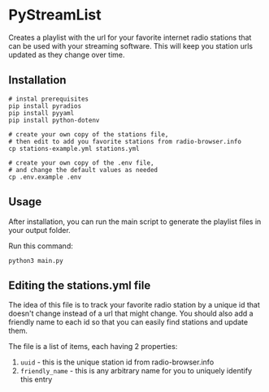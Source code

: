 # PyStreamList  

Creates a playlist with the url for your favorite internet radio stations 
that can be used with your streaming software. This will keep you station 
urls updated as they change over time.  

## Installation  

```
# instal prerequisites
pip install pyradios
pip install pyyaml
pip install python-dotenv

# create your own copy of the stations file,
# then edit to add you favorite stations from radio-browser.info
cp stations-example.yml stations.yml

# create your own copy of the .env file,
# and change the default values as needed
cp .env.example .env

```

## Usage  

After installation, you can run the main script to generate the playlist files 
in your output folder.  

Run this command:  

```
python3 main.py
```  

## Editing the stations.yml file  

The idea of this file is to track your favorite radio station by a unique
id that doesn't change instead of a url that might change. You should also
add a friendly name to each id so that you can easily find stations and update
them.  

The file is a list of items, each having 2 properties:  

1. `uuid` - this is the unique station id from radio-browser.info
2. `friendly_name` - this is any arbitrary name for you to uniquely identify this entry  

